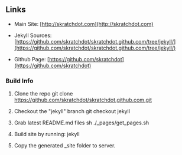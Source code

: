 ## Links ##

- Main Site: [http://skratchdot.com](http://skratchdot.com)

- Jekyll Sources: [https://github.com/skratchdot/skratchdot.github.com/tree/jekyll/](https://github.com/skratchdot/skratchdot.github.com/tree/jekyll/)

- Github Page: [https://github.com/skratchdot](https://github.com/skratchdot)


### Build Info ###

1. Clone the repo
    git clone https://github.com/skratchdot/skratchdot.github.com.git

2. Checkout the "jekyll" branch
    git checkout jekyll

3. Grab latest README.md files
    sh ./_pages/get_pages.sh

4. Build site by running:
    jekyll

5. Copy the generated _site folder to server.


